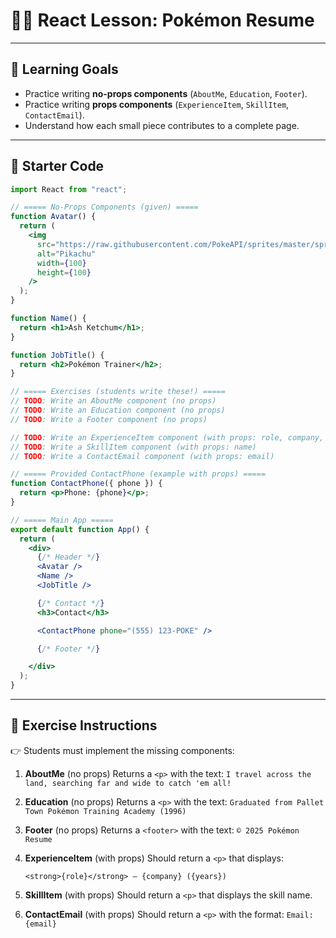 # 🧑‍💻 React Lesson: Pokémon Resume

---

## 🎯 Learning Goals

* Practice writing **no-props components** (`AboutMe`, `Education`, `Footer`).
* Practice writing **props components** (`ExperienceItem`, `SkillItem`, `ContactEmail`).
* Understand how each small piece contributes to a complete page.

---

## 🚀 Starter Code

```jsx
import React from "react";

// ===== No-Props Components (given) =====
function Avatar() {
  return (
    <img
      src="https://raw.githubusercontent.com/PokeAPI/sprites/master/sprites/pokemon/25.png"
      alt="Pikachu"
      width={100}
      height={100}
    />
  );
}

function Name() {
  return <h1>Ash Ketchum</h1>;
}

function JobTitle() {
  return <h2>Pokémon Trainer</h2>;
}

// ===== Exercises (students write these!) =====
// TODO: Write an AboutMe component (no props)
// TODO: Write an Education component (no props)
// TODO: Write a Footer component (no props)

// TODO: Write an ExperienceItem component (with props: role, company, years)
// TODO: Write a SkillItem component (with props: name)
// TODO: Write a ContactEmail component (with props: email)

// ===== Provided ContactPhone (example with props) =====
function ContactPhone({ phone }) {
  return <p>Phone: {phone}</p>;
}

// ===== Main App =====
export default function App() {
  return (
    <div>
      {/* Header */}
      <Avatar />
      <Name />
      <JobTitle />

      {/* Contact */}
      <h3>Contact</h3>

      <ContactPhone phone="(555) 123-POKE" />

      {/* Footer */}

    </div>
  );
}
```

---

## 📝 Exercise Instructions

👉 Students must implement the missing components:

1. **AboutMe** (no props)
   Returns a `<p>` with the text:
   `I travel across the land, searching far and wide to catch 'em all!`

2. **Education** (no props)
   Returns a `<p>` with the text:
   `Graduated from Pallet Town Pokémon Training Academy (1996)`

3. **Footer** (no props)
   Returns a `<footer>` with the text:
   `© 2025 Pokémon Resume`

4. **ExperienceItem** (with props)
   Should return a `<p>` that displays:

   ```
   <strong>{role}</strong> — {company} ({years})
   ```

5. **SkillItem** (with props)
   Should return a `<p>` that displays the skill name.

6. **ContactEmail** (with props)
   Should return a `<p>` with the format:
   `Email: {email}`

